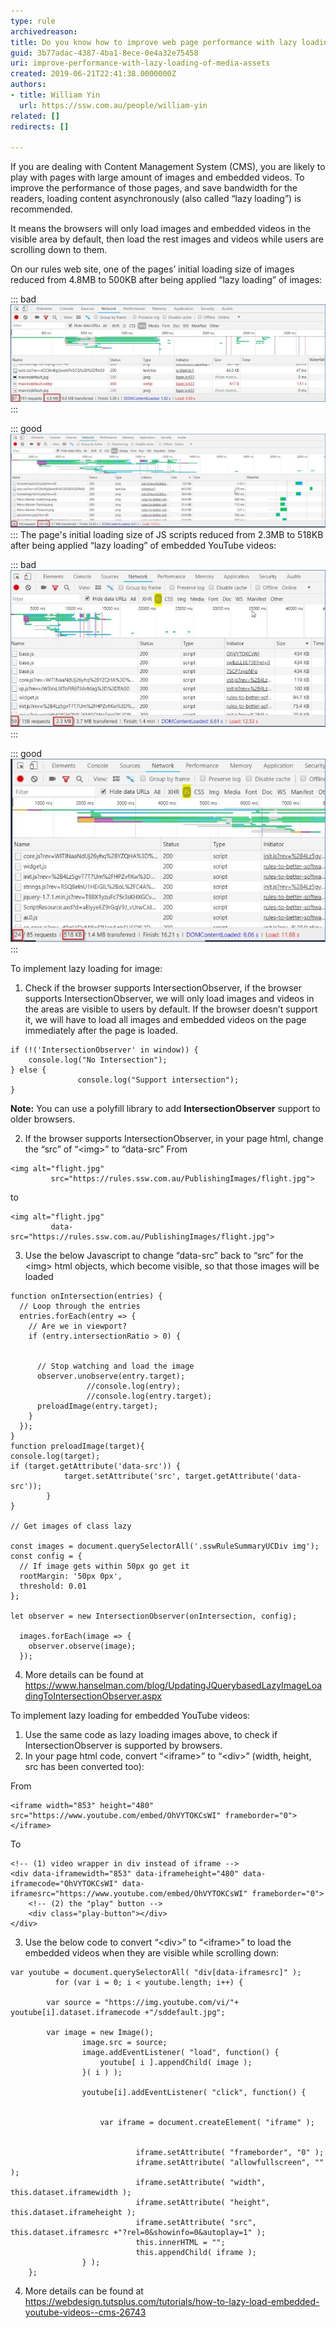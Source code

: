 ```yaml
---
type: rule
archivedreason: 
title: Do you know how to improve web page performance with lazy loading of media assets?
guid: 3b77adac-4387-4ba1-8ece-0e4a32e75458
uri: improve-performance-with-lazy-loading-of-media-assets
created: 2019-06-21T22:41:38.0000000Z
authors:
- title: William Yin
  url: https://ssw.com.au/people/william-yin
related: []
redirects: []

---
```


If you are dealing with Content Management System (CMS), you are likely to play with pages with large amount of images and embedded videos. To improve the performance of those pages, and save bandwidth for the readers, loading content asynchronously (also called “lazy loading”) is recommended.

It means the browsers will only load images and embedded videos in the visible area by default, then load the rest images and videos while users are scrolling down to them.

<!--endintro-->

On our rules web site, one of the pages’ initial loading size of images reduced from 4.8MB to 500KB after being applied “lazy loading” of images:


::: bad  
![Figure: Bad Example - load all images by default](load-images-1.jpg)  
:::


::: good  
![Figure: Good Example - Do not load all images by default, only load them when they are visible while scrolling down the browsers](load-images-2.jpg)  
:::
The page's initial loading size of JS scripts reduced from 2.3MB to 518KB after being applied “lazy loading” of embedded YouTube videos:

::: bad  
![Figure: Bad Example – load all embedded YouTube videos by default](load-images-3.jpg)  
:::


::: good  
![Figure: Good Example - Do not load all embedded YouTube videos by default, only load them when they are visible while scrolling down the browsers](load-images-4.jpg)  
:::

To implement lazy loading for image:

1.	Check if the browser supports IntersectionObserver, if the browser supports IntersectionObserver, we will only load images and videos in the areas are visible to users by default. If the browser doesn’t support it, we will have to load all images and embedded videos on the page immediately after the page is loaded.



```
if (!('IntersectionObserver' in window)) {
    console.log("No Intersection");
} else {
               console.log("Support intersection");
}
```



**Note:** You can use a polyfill library to add  **IntersectionObserver** support to older browsers.

2.	If the browser supports IntersectionObserver, in your page html, change the “src” of “&lt;img&gt;” to “data-src”
From



```
<img alt="flight.jpg" 
         src="https://rules.ssw.com.au/PublishingImages/flight.jpg">
```



to



```
<img alt="flight.jpg" 
         data-src="https://rules.ssw.com.au/PublishingImages/flight.jpg">
```



3.	Use the below Javascript to change “data-src” back to “src” for the &lt;img&gt; html objects, which become visible, so that those images will be loaded



```
function onIntersection(entries) {
  // Loop through the entries
  entries.forEach(entry => {
    // Are we in viewport?
    if (entry.intersectionRatio > 0) {


      // Stop watching and load the image
      observer.unobserve(entry.target);
                 //console.log(entry);
                 //console.log(entry.target);          
      preloadImage(entry.target);
    }
  });
}
function preloadImage(target){
console.log(target);
if (target.getAttribute('data-src')) {
            target.setAttribute('src', target.getAttribute('data-src'));
        } 
}

// Get images of class lazy

const images = document.querySelectorAll('.sswRuleSummaryUCDiv img');
const config = {
  // If image gets within 50px go get it
  rootMargin: '50px 0px',
  threshold: 0.01
};

let observer = new IntersectionObserver(onIntersection, config);
 
  images.forEach(image => {
    observer.observe(image);
  });
```



4.	More details can be found at           https://www.hanselman.com/blog/UpdatingJQuerybasedLazyImageLoadingToIntersectionObserver.aspx

To implement lazy loading for embedded YouTube videos:

1.	Use the same code as lazy loading images above, to check if IntersectionObserver is supported by browsers.
2.	In your page html code, convert “&lt;iframe&gt;” to “&lt;div&gt;” (width, height, src has been converted too):

From



```
<iframe width="853" height="480" src="https://www.youtube.com/embed/OhVYTOKCsWI" frameborder="0"></iframe>
```



To



```
<!-- (1) video wrapper in div instead of iframe -->
<div data-iframewidth="853" data-iframeheight="480" data-iframecode="OhVYTOKCsWI" data-iframesrc="https://www.youtube.com/embed/OhVYTOKCsWI" frameborder="0">
    <!-- (2) the "play" button -->
    <div class="play-button"></div>      
</div>
```



3.   Use the below code to convert “&lt;div&gt;” to “&lt;iframe&gt;” to load the embedded videos when they are visible while scrolling down:



```
var youtube = document.querySelectorAll( "div[data-iframesrc]" );
          for (var i = 0; i < youtube.length; i++) {
        
        var source = "https://img.youtube.com/vi/"+ youtube[i].dataset.iframecode +"/sddefault.jpg";
        
        var image = new Image();
                image.src = source;
                image.addEventListener( "load", function() {
                    youtube[ i ].appendChild( image );
                }( i ) );
        
                youtube[i].addEventListener( "click", function() {


                    var iframe = document.createElement( "iframe" );


                            iframe.setAttribute( "frameborder", "0" );
                            iframe.setAttribute( "allowfullscreen", "" );
                            iframe.setAttribute( "width", this.dataset.iframewidth );
                            iframe.setAttribute( "height", this.dataset.iframeheight );
                            iframe.setAttribute( "src", this.dataset.iframesrc +"?rel=0&showinfo=0&autoplay=1" );
                            this.innerHTML = "";
                            this.appendChild( iframe );
                } );    
    };
```



4.	  More details can be found at           https://webdesign.tutsplus.com/tutorials/how-to-lazy-load-embedded-youtube-videos--cms-26743
